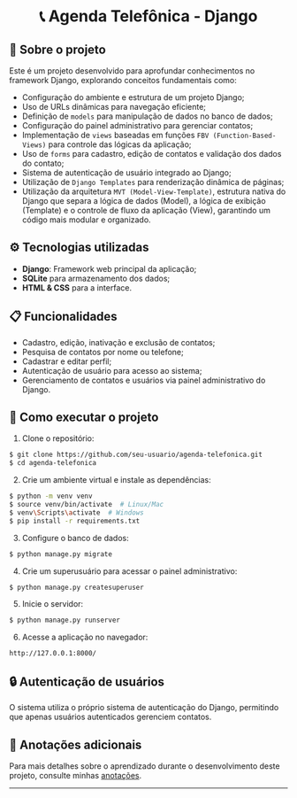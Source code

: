 <h1 align="center">
  📞 Agenda Telefônica - Django
</h1>

## :rocket: Sobre o projeto

Este é um projeto desenvolvido para aprofundar conhecimentos no framework Django, explorando conceitos fundamentais como:

- Configuração do ambiente e estrutura de um projeto Django;
- Uso de URLs dinâmicas para navegação eficiente;
- Definição de `models` para manipulação de dados no banco de dados;
- Configuração do painel administrativo para gerenciar contatos;
- Implementação de `views` baseadas em funções `FBV (Function-Based-Views)` para controle das lógicas da aplicação;
- Uso de `forms` para cadastro, edição de contatos e validação dos dados do contato;
- Sistema de autenticação de usuário integrado ao Django;
- Utilização de `Django Templates` para renderização dinâmica de páginas;
- Utilização da arquitetura `MVT (Model-View-Template)`, estrutura nativa do Django que separa a lógica de dados (Model), a lógica de exibição (Template) e o controle de fluxo da aplicação (View), garantindo um código mais modular e organizado.

## :gear: Tecnologias utilizadas

- **Django**: Framework web principal da aplicação;
- **SQLite** para armazenamento dos dados;
- **HTML & CSS** para a interface.

## :clipboard: Funcionalidades

- Cadastro, edição, inativação e exclusão de contatos;
- Pesquisa de contatos por nome ou telefone;
- Cadastrar e editar perfil;
- Autenticação de usuário para acesso ao sistema;
- Gerenciamento de contatos e usuários via painel administrativo do Django.

## :hammer: Como executar o projeto

1. Clone o repositório:
```bash
$ git clone https://github.com/seu-usuario/agenda-telefonica.git
$ cd agenda-telefonica
```

2. Crie um ambiente virtual e instale as dependências:
```bash
$ python -m venv venv
$ source venv/bin/activate  # Linux/Mac
$ venv\Scripts\activate  # Windows
$ pip install -r requirements.txt
```

3. Configure o banco de dados:
```bash
$ python manage.py migrate
```

4. Crie um superusuário para acessar o painel administrativo:
```bash
$ python manage.py createsuperuser
```

5. Inicie o servidor:
```bash
$ python manage.py runserver
```

6. Acesse a aplicação no navegador:
```
http://127.0.0.1:8000/
```

## :lock: Autenticação de usuários
O sistema utiliza o próprio sistema de autenticação do Django, permitindo que apenas usuários autenticados gerenciem contatos.

## :notebook: Anotações adicionais
Para mais detalhes sobre o aprendizado durante o desenvolvimento deste projeto, consulte minhas [anotações](https://github.com/ThomasNicholas21/ProjetoAgenda/tree/master/anotacoes).

---
